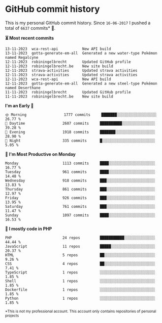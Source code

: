 # GitHub commit history
This is my personal GitHub commit history. Since <!--START_SECTION:first-commit-date-->`16-06-2017`<!--END_SECTION:first-commit-date--> I pushed a total of <!--START_SECTION:total-commit-count-->`6637`<!--END_SECTION:total-commit-count--> commits* 🎉.

<!--START_SECTION:most-recent-commits-->
**⏳ Most recent commits**
                                        
```text
13-11-2023  wca-rest-api           New API build
13-11-2023  gotta-generate-em-all  Generated a new water-type Pokémon named Regalcyne
12-11-2023  robiningelbrecht       Updated GitHub profile
12-11-2023  robiningelbrecht.be    New site build
12-11-2023  strava-activities      Updated strava activities
12-11-2023  strava-activities      Updated strava activities
12-11-2023  wca-rest-api           New API build
12-11-2023  gotta-generate-em-all  Generated a new steel-type Pokémon named Deserthane
11-11-2023  robiningelbrecht       Updated GitHub profile
11-11-2023  robiningelbrecht.be    New site build
```
<!--END_SECTION:most-recent-commits-->  

<!--START_SECTION:commits-per-day-time-->
**I&#039;m an Early 🐤**

```text
🌞 Morning                 1777 commits     ███████░░░░░░░░░░░░░░░░░░   26.77 %
🌆 Daytime                 2607 commits     ██████████░░░░░░░░░░░░░░░   39.28 %
🌃 Evening                 1918 commits     ███████░░░░░░░░░░░░░░░░░░   28.90 %
🌙 Night                   335 commits      █░░░░░░░░░░░░░░░░░░░░░░░░   5.05 %
```
<!--END_SECTION:commits-per-day-time-->  

<!--START_SECTION:commits-per-weekday-->
**📅 I&#039;m Most Productive on Monday**

```text
Monday                    1113 commits     ████░░░░░░░░░░░░░░░░░░░░░   16.77 %
Tuesday                   961 commits      ████░░░░░░░░░░░░░░░░░░░░░   14.48 %
Wednesday                 918 commits      ███░░░░░░░░░░░░░░░░░░░░░░   13.83 %
Thursday                  861 commits      ███░░░░░░░░░░░░░░░░░░░░░░   12.97 %
Friday                    926 commits      ███░░░░░░░░░░░░░░░░░░░░░░   13.95 %
Saturday                  761 commits      ███░░░░░░░░░░░░░░░░░░░░░░   11.47 %
Sunday                    1097 commits     ████░░░░░░░░░░░░░░░░░░░░░   16.53 %
```
<!--END_SECTION:commits-per-weekday-->  

<!--START_SECTION:repos-per-language-->
**💬 I mostly code in PHP**

```text
PHP                       24 repos         ███████████░░░░░░░░░░░░░░   44.44 %
JavaScript                11 repos         █████░░░░░░░░░░░░░░░░░░░░   20.37 %
HTML                      5 repos          ██░░░░░░░░░░░░░░░░░░░░░░░   9.26 %
CSS                       4 repos          ██░░░░░░░░░░░░░░░░░░░░░░░   7.41 %
TypeScript                1 repos          ░░░░░░░░░░░░░░░░░░░░░░░░░   1.85 %
Shell                     1 repos          ░░░░░░░░░░░░░░░░░░░░░░░░░   1.85 %
Dockerfile                1 repos          ░░░░░░░░░░░░░░░░░░░░░░░░░   1.85 %
Python                    1 repos          ░░░░░░░░░░░░░░░░░░░░░░░░░   1.85 %
```
<!--END_SECTION:repos-per-language-->  

<sub>*This is not my professional account. This account only contains repositories of personal projects</sub>
